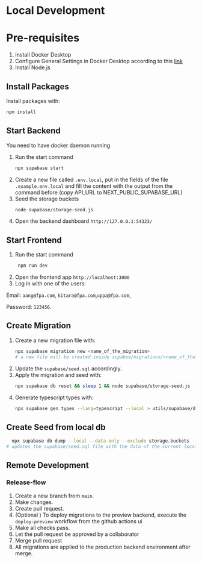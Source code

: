 # Local Development


# Pre-requisites

1. Install Docker Desktop
2. Configure General Settings in Docker Desktop according to this [link](https://supabase.com/docs/guides/cli/getting-started?queryGroups=platform&platform=windows)
2. Install Node.js

## Install Packages

Install packages with:
```bash
npm install
```

## Start Backend

You need to have docker daemon running

1. Run the start command
    ```bash
    npx supabase start
    ```
2. Create a new file called `.env.local`, put in the fields of the file `.example.env.local` and fill the content with
   the output from the command before (copy API_URL to NEXT_PUBLIC_SUPABASE_URL)
3. Seed the storage buckets
    ```bash
    node supabase/storage-seed.js
    ```
4. Open the backend dashboard
   `http://127.0.0.1:54323/`

## Start Frontend

1. Run the start command
   ```bash
    npm run dev
    ```
2. Open the frontend app
   `http://localhost:3000`
3. Log in with one of the users:

Email: `aang@fpa.com`, `kitara@fpa.com`,`uppa@fpa.com`, 

Password: `123456`.



## Create Migration

1. Create a new migration file with:
    ```bash
    npx supabase migration new <name_of_the_migration>
    # a new file will be created inside supabse/migrations/<name_of_the_migration>.sql 
    ```
2. Update the `supabase/seed.sql` accordingly.
3. Apply the migration and seed with:
    ```bash
    npx supabase db reset && sleep 1 && node supabase/storage-seed.js
    ```
4. Generate typescript types with:
    ```bash
    npx supabase gen types --lang=typescript --local > utils/supabase/database.types.ts
    ```

## Create Seed from local db

```bash
  npx supabase db dump --local --data-only --exclude storage.buckets --file supabase/seed.sql
# updates the supabase/seed.sql file with the data of the current local database
```

## Remote Development

### Release-flow

1. Create a new branch from `main`.
2. Make changes.
3. Create pull request.
4. (Optional ) To deploy migrations to the preview backend, execute the `deploy-preview` workflow from the github actions ui
5. Make all checks pass.
6. Let the pull request be approved by a collaborator
7. Merge pull request
8. All migrations are applied to the production backend environment after merge.